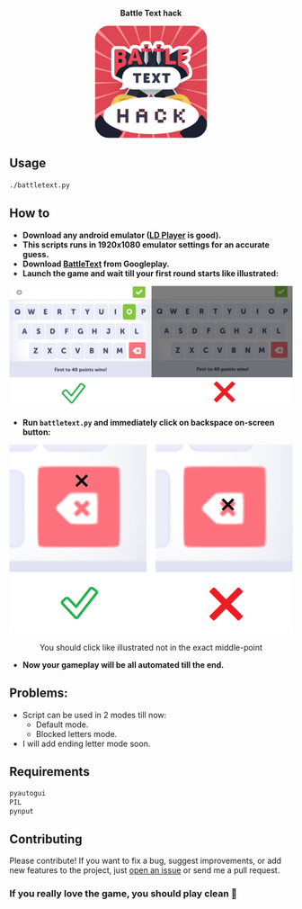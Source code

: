 **<p align="center">Battle Text hack</p>**

<p align="center">
  <img width="200" height="200" src="https://github.com/elmoiv/battletexthack/blob/master/assests/icon.png">
</p>

## Usage
```bash
./battletext.py
```
## How to
  - **Download any android emulator ([LD Player](https://encdn.ldmnq.com/download/en/LDPlayer_ens_3020_ld.exe) is good).**
  - **This scripts runs in 1920x1080 emulator settings for an accurate guess.**
  - **Download [BattleText](https://play.google.com/store/apps/details?id=com.randomlogicgames.battletext&hl=en) from Googleplay.**
  - **Launch the game and wait till your first round starts like illustrated:**
  
<p align="center">
  <img src="https://github.com/elmoiv/battletexthack/blob/master/assests/example.png">
</p>

  - **Run `battletext.py` and immediately click on backspace on-screen button:**

<p align="center">
  <img src="https://github.com/elmoiv/battletexthack/blob/master/assests/example%202.png">
</p>
<p align="center">You should click like illustrated not in the exact middle-point</p>

  - **Now your gameplay will be all automated till the end.**
  
## Problems:
  - Script can be used in 2 modes till now:
      * Default mode.
      * Blocked letters mode.
  - I will add ending letter mode soon.
  
## Requirements
  ```
pyautogui
PIL
pynput
  ```
## Contributing
Please contribute! If you want to fix a bug, suggest improvements, or add new features to the project, just [open an issue](https://github.com/elmoiv/battletext/issues) or send me a pull request.

### If you really love the game, you should play clean 🙂
